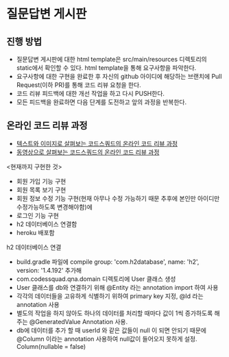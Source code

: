 # 질문답변 게시판
## 진행 방법
* 질문답변 게시판에 대한 html template은 src/main/resources 디렉토리의 static에서 확인할 수 있다. html template을 통해 요구사항을 파악한다.
* 요구사항에 대한 구현을 완료한 후 자신의 github 아이디에 해당하는 브랜치에 Pull Request(이하 PR)를 통해 코드 리뷰 요청을 한다.
* 코드 리뷰 피드백에 대한 개선 작업을 하고 다시 PUSH한다.
* 모든 피드백을 완료하면 다음 단계를 도전하고 앞의 과정을 반복한다.

## 온라인 코드 리뷰 과정
* [텍스트와 이미지로 살펴보는 코드스쿼드의 온라인 코드 리뷰 과정](https://github.com/code-squad/codesquad-docs/blob/master/codereview/README.md)
* [동영상으로 살펴보는 코드스쿼드의 온라인 코드 리뷰 과정](https://youtu.be/a5c9ku-_fok)

 <현재까지 구현한 것> 

- 회원 가입 기능 구현
- 회원 목록 보기 구현
- 회원 정보 수정 기능 구현(현재 아무나 수정 가능하기 때문 추후에 본인만 아이디만 수정가능하도록 변경해야함)에
- 로그인 기능 구현
- h2 데이터베이스 연결함
- heroku 배포함


h2 데이터베이스 연결
- build.gradle 파일에 compile group: 'com.h2database', name: 'h2', version: '1.4.192' 추가해
- com.codessquad.qna.domain 디렉토리에 User 클래스 생성
- User 클래스를 db와 연결하기 위해 @Entity 라는 annotation import 하여 사용
- 각각의 데이터들을 고유하게 식별하기 위하여 primary key 지정, @Id 라는 annotation 사용
- 별도의 작업을 하지 않아도 하나의 데이터를 처리할 때마다 값이 1씩 증가하도록 해주는 @GeneratedValue 
Annotation 사용.
- db에 데이터를 추가 할 때 userId 와 같은 값들이 null 이 되면 안되기 때문에 @Column 이라는 annotation 사용하여
null값이 들어오지 못하게 설정. Column(nullable = false)